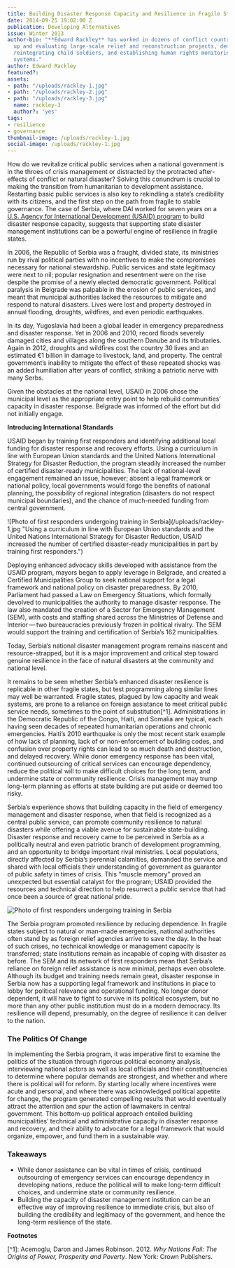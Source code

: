 ```yaml
---
title: Building Disaster Response Capacity and Resilience in Fragile States
date: 2014-09-25 19:02:00 Z
publication: Developing Alternatives
issue: Winter 2013
author-bio: "**Edward Rackley** has worked in dozens of conflict countries setting
  up and evaluating large-scale relief and reconstruction projects, demobilizing and
  reintegrating child soldiers, and establishing human rights monitoring and reporting
  systems."
author: Edward Rackley
featured?: 
assets:
- path: "/uploads/rackley-1.jpg"
- path: "/uploads/rackley-2.jpg"
- path: "/uploads/rackley-3.jpg"
  name: rackley-3
  author?: 'yes'
tags:
- resilience
- governance
thumbnail-image: /uploads/rackley-1.jpg
social-image: /uploads/rackley-1.jpg
---
```


<p>How do we revitalize critical public services when a national government is in the throes of crisis management or distracted by the protracted after-effects of conflict or natural disaster? Solving this conundrum is crucial to making the transition from humanitarian to development assistance. Restarting basic public services is also key to rekindling a state’s credibility with its citizens, and the first step on the path from fragile to stable governance. The case of Serbia, where DAI worked for seven years on a <a href="http://dai.com/our-work/projects/serbia—preparedness-planning-and-economic-security-program-ppes">U.S. Agency for International Development (USAID) program</a> to build disaster response capacity, suggests that supporting state disaster management institutions can be a powerful engine of resilience in fragile states.</p>



<p>In 2006, the Republic of Serbia was a fraught, divided state, its ministries run by rival political parties with no incentives to make the compromises necessary for national stewardship. Public services and state legitimacy were next to nil; popular resignation and resentment were on the rise despite the promise of a newly elected democratic government. Political paralysis in Belgrade was palpable in the erosion of public services, and meant that municipal authorities lacked the resources to mitigate and respond to natural disasters. Lives were lost and property destroyed in annual flooding, droughts, wildfires, and even periodic earthquakes.</p>
<p>In its day, Yugoslavia had been a global leader in emergency preparedness and disaster response. Yet in 2006 and 2010, record floods severely damaged cities and villages along the southern Danube and its tributaries. Again in 2012, droughts and wildfires cost the country 30 lives and an estimated €1 billion in damage to livestock, land, and property. The central government’s inability to mitigate the effect of these repeated shocks was an added humiliation after years of conflict, striking a patriotic nerve with many Serbs.</p>
<p>Given the obstacles at the national level, USAID in 2006 chose the municipal level as the appropriate entry point to help rebuild communities’ capacity in disaster response. Belgrade was informed of the effort but did not initially engage. </p>
<p><strong>Introducing International Standards</strong></p>
<p>USAID began by training first responders and identifying additional local funding for disaster response and recovery efforts. Using a curriculum in line with European Union standards and the United Nations International Strategy for Disaster Reduction, the program steadily increased the number of certified disaster-ready municipalities. The lack of national-level engagement remained an issue, however; absent a legal framework or national policy, local governments would forgo the benefits of national planning, the possibility of regional integration (disasters do not respect municipal boundaries), and the chance of much-needed funding from central government.</p>
![Photo of first responders undergoing training in Serbia](/uploads/rackley-1.jpg "Using a curriculum in line with European Union standards and the United Nations International Strategy for Disaster Reduction, USAID increased the number of certified disaster-ready municipalities in part by training first responders.") 
<p>Deploying enhanced advocacy skills developed with assistance from the USAID program, mayors began to apply leverage in Belgrade, and created a Certified Municipalities Group to seek national support for a legal framework and national policy on disaster preparedness. By 2010, Parliament had passed a Law on Emergency Situations, which formally devolved to municipalities the authority to manage disaster response. The law also mandated the creation of a Sector for Emergency Management (SEM), with costs and staffing shared across the Ministries of Defense and Interior — two bureaucracies previously frozen in political rivalry. The SEM would support the training and certification of Serbia’s 162 municipalities.</p>
<p>Today, Serbia’s national disaster management program remains nascent and resource-strapped, but it is a major improvement and critical step toward genuine resilience in the face of natural disasters at the community and national level.</p>

It remains to be seen whether Serbia’s enhanced disaster resilience is replicable in other fragile states, but test programming along similar lines may well be warranted. Fragile states, plagued by low capacity and weak systems, are prone to a reliance on foreign assistance to meet critical public service needs, sometimes to the point of substitution[^1]. Administrations in the Democratic Republic of the Congo, Haiti, and Somalia are typical, each having seen decades of repeated humanitarian operations and chronic emergencies. Haiti’s 2010 earthquake is only the most recent stark example of how lack of planning, lack of or non-enforcement of building codes, and confusion over property rights can lead to so much death and destruction, and delayed recovery. While donor emergency response has been vital, continued outsourcing of critical services can encourage dependency, reduce the political will to make difficult choices for the long term, and undermine state or community resilience. Crisis management may trump long-term planning as efforts at state building are put aside or deemed too risky.

<p>Serbia’s experience shows that building capacity in the field of emergency management and disaster response, when that field is recognized as a central public service, can promote community resilience to natural disasters while offering a viable avenue for sustainable state-building. Disaster response and recovery came to be perceived in Serbia as a politically neutral and even patriotic branch of development programming, and an opportunity to bridge important rival ministries. Local populations, directly affected by Serbia’s perennial calamities, demanded the service and shared with local officials their understanding of government as guarantor of public safety in times of crisis. This “muscle memory” proved an unexpected but essential catalyst for the program; USAID provided the resources and technical direction to help resurrect a public service that had once been a source of great national pride.</p>

![Photo of first responders undergoing training in Serbia](/uploads/rackley-2.jpg "Using a curriculum in line with European Union standards and the United Nations International Strategy for Disaster Reduction, USAID increased the number of certified disaster-ready municipalities in part by training first responders.") 

<p>The Serbia program promoted resilience by reducing dependence. In fragile states subject to natural or man-made emergencies, national authorities often stand by as foreign relief agencies arrive to save the day. In the heat of such crises, no technical knowledge or management capacity is transferred; state institutions remain as incapable of coping with disaster as before. The SEM and its network of first responders mean that Serbia’s reliance on foreign relief assistance is now minimal, perhaps even obsolete. Although its budget and training needs remain great, disaster response in Serbia now has a supporting legal framework and institutions in place to lobby for political relevance and operational funding. No longer donor dependent, it will have to fight to survive in its political ecosystem, but no more than any other public institution must do in a modern democracy. Its resilience will depend, presumably, on the degree of resilience it can deliver to the nation.</p>
<h3>The Politics Of Change</h3>
<p>In implementing the Serbia program, it was imperative first to examine the politics of the situation through rigorous political economy analysis, interviewing national actors as well as local officials and their constituencies to determine where popular demands are strongest, and whether and where there is political will for reform. By starting locally where incentives were acute and personal, and where there was acknowledged political appetite for change, the program generated compelling results that would eventually attract the attention and spur the action of lawmakers in central government. This bottom-up political approach entailed building municipalities’ technical and administrative capacity in disaster response and recovery, and their ability to advocate for a legal framework that would organize, empower, and fund them in a sustainable way.</p>
<h3>Takeaways</h3>
<ul>
  <li>While donor assistance can be vital in times of crisis, continued outsourcing of emergency services can encourage dependency in developing nations, reduce the political will to make long-term difficult choices, and undermine state or community resilience.
  </li>
  <li>Building the capacity of disaster management institution can be an effective way of improving resilience to immediate crisis, but also of building the credibility and legitimacy of the government, and hence the long-term resilience of the state.</li>
</ul>
<p><strong>Footnotes</strong></p>
[^1]: Acemoglu, Daron and James Robinson. 2012.<em> Why Nations Fail: The Origins of Power, Prosperity and Poverty</em>. New York: Crown Publishers.
